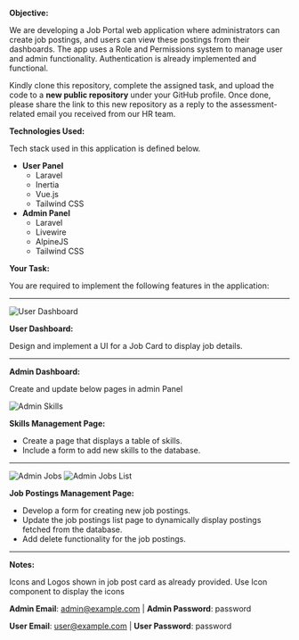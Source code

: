 

**Objective:**

We are developing a Job Portal web application where administrators can create job postings, and users can view these postings from their dashboards. The app uses a Role and Permissions system to manage user and admin functionality. Authentication is already implemented and functional.

Kindly clone this repository, complete the assigned task, and upload the code to a **new public repository** under your GitHub profile. Once done, please share the link to this new repository as a reply to the assessment-related email you received from our HR team.

**Technologies Used:**

Tech stack used in this application is defined below.

- **User Panel**
    - Laravel
    - Inertia
    - Vue.js
    - Tailwind CSS
- **Admin Panel**
    - Laravel
    - Livewire
    - AlpineJS
    - Tailwind CSS

**Your Task:**

You are required to implement the following features in the application:

---

![User Dashboard](https://github.com/user-attachments/assets/749fe4bb-6d13-4e2a-ab64-f1f098c701d9)


**User Dashboard:**

Design and implement a UI for a Job Card to display job details.

---

**Admin Dashboard:**

Create and update below pages in admin Panel

![Admin Skills](https://github.com/user-attachments/assets/111cbd00-2bc1-461a-b6e6-713c01da22fa)

**Skills Management Page:**
- Create a page that displays a table of skills.
- Include a form to add new skills to the database.

---

![Admin Jobs](https://github.com/user-attachments/assets/e04f83bc-c602-498e-8a02-bbd60b677968)
![Admin Jobs List](https://github.com/user-attachments/assets/9c45b0fa-47d0-457f-995e-ac875aca37ee)


**Job Postings Management Page:**
- Develop a form for creating new job postings.
- Update the job postings list page to dynamically display postings fetched from the database.
- Add delete functionality for the job postings.

---

**Notes:**

Icons and Logos shown in job post card as already provided. Use Icon component to display the icons

**Admin Email**: admin@example.com | **Admin Password**: password

**User Email**: user@example.com | **User Password**: password
